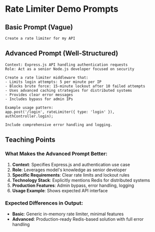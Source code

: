 # Rate Limiter Demo Prompts

## Basic Prompt (Vague)

```
Create a rate limiter for my API
```

## Advanced Prompt (Well-Structured)

```
Context: Express.js API handling authentication requests
Role: Act as a senior Node.js developer focused on security

Create a rate limiter middleware that:
- Limits login attempts: 5 per minute per IP
- Blocks brute force: 15-minute lockout after 10 failed attempts
- Uses advanced caching strategies for distributed systems
- Provides clear error messages
- Includes bypass for admin IPs

Example usage pattern:
app.post('/login', rateLimiter({ type: 'login' }), authController.login);

Include comprehensive error handling and logging.
```

## Teaching Points

### What Makes the Advanced Prompt Better:

1. **Context**: Specifies Express.js and authentication use case
2. **Role**: Leverages model's knowledge as senior developer
3. **Specific Requirements**: Clear rate limits and lockout rules
4. **Technology Stack**: Explicitly mentions Redis for distributed systems
5. **Production Features**: Admin bypass, error handling, logging
6. **Usage Example**: Shows expected API interface

### Expected Differences in Output:

- **Basic**: Generic in-memory rate limiter, minimal features
- **Advanced**: Production-ready Redis-based solution with full error handling